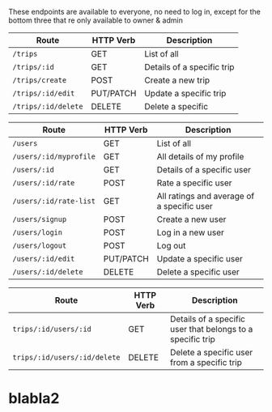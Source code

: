 These endpoints are available to everyone, no need to log in, except for the bottom three that re only available to owner & admin
                 
| Route              | HTTP Verb     | Description                |
| -----------        | -----------   | -----------                |
|  `/trips`          |     GET       |  List of all               |
| `/trips/:id`       |     GET       | Details of a specific trip |   
|   `/trips/create`  |     POST      | Create a new trip          |                                          
| `/trips/:id/edit`  |   PUT/PATCH   | Update a specific trip     |
| `/trips/:id/delete`|    DELETE     | Delete a specific          |




| Route                                 | HTTP Verb     | Description                                                |
| -----------                           | -----------   | -----------                                                |
| `/users`                              | GET           | List of all                                                |
| `/users/:id/myprofile`                | GET           | All details of my profile                                  |
| `/users/:id`                          | GET           | Details of a specific user                                 |
| `/users/:id/rate`                          | POST           | Rate a specific user                                 |
| `/users/:id/rate-list`                          | GET           | All ratings and average of a specific user                                 |
| `/users/signup`                       | POST          | Create a new user                                          |
| `/users/login`                        | POST          | Log in a new user                                          |
| `/users/logout`                       | POST          | Log out                                                    |
| `/users/:id/edit`                     | PUT/PATCH     | Update a specific user                                     |
| `/users/:id/delete`                   | DELETE        | Delete a specific user                                     |




| Route                                 | HTTP Verb     | Description                                                |
| -----------                           | -----------   | -----------                                                |
| `trips/:id/users/:id`                 | GET           | Details of a specific user that belongs to a specific trip |
| `trips/:id/users/:id/delete`          | DELETE        | Delete a specific user from a specific trip                |




<!-- | Route                                 | HTTP Verb     | Description                                                |
| -----------                           | -----------   | -----------                                                |
| `/users/:id/myprofile/car/create`     | POST          | Create a new car                                           |
| `/users/:id/myprofile/car/:id`        | GET           | Details of a specific car                                  |
| `/users/:id/myprofile/car/:id/edit`   | PUT/PATCH     | Update a specific car                                      |
| `/users/:id/myprofile/car/:id/delete` | DELETE        | Delete a specific car                                      | -->



# blabla2
